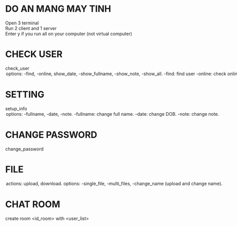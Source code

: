 # DO AN MANG MAY TINH
Open 3 terminal <br>
Run 2 client and 1 server <br>
Enter y if you run all on your computer (not virtual computer) <br>

# CHECK USER
check_user <option> <username> <br>
options: -find, -online, show_date, -show_fullname, -show_note, -show_all. <br>
-find: find user <br>
-online: check online user <br>
-show_date: show DOB of a user <br>
-show_fullname: show full name of a user <br>
-show_note: show note of a user <br>
-show_all: show all information <br>

# SETTING
setup_info <option> <content> <br>
options: -fullname, -date, -note. <br>
-fullname: change full name. <br>
-date: change DOB. <br>
-note: change note. <br>

# CHANGE PASSWORD
change_password <br>

# FILE
<action> <option> <file path> <br>
actions: upload, download. <br>
options: -single_file, -multi_files, -change_name (upload and change name). <br>

# CHAT ROOM
create room <id_room> with <user_list> <br>
